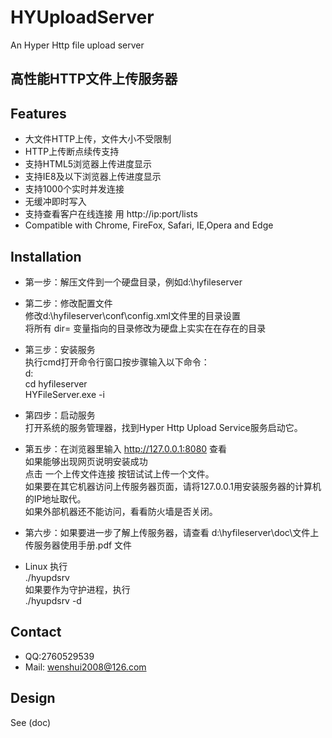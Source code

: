 # HYUploadServer
An Hyper Http file upload server

## 高性能HTTP文件上传服务器

## Features
- 大文件HTTP上传，文件大小不受限制
- HTTP上传断点续传支持
- 支持HTML5浏览器上传进度显示
- 支持IE8及以下浏览器上传进度显示
- 支持1000个实时并发连接
- 无缓冲即时写入
- 支持查看客户在线连接 用 http://ip:port/lists 
- Compatible with Chrome, FireFox, Safari, IE,Opera and Edge

## Installation
- 第一步：解压文件到一个硬盘目录，例如d:\hyfileserver

- 第二步：修改配置文件 <br>
        修改d:\hyfileserver\conf\config.xml文件里的目录设置 <br>
        将所有 dir= 变量指向的目录修改为硬盘上实实在在存在的目录 <br>
        
- 第三步：安装服务 <br/>
        执行cmd打开命令行窗口按步骤输入以下命令： <br/>
        d:  <br/>
        cd hyfileserver<br/>
        HYFileServer.exe -i  <br/>   
        
- 第四步：启动服务 <br/>
        打开系统的服务管理器，找到Hyper Http Upload Service服务启动它。
                
- 第五步：在浏览器里输入 http://127.0.0.1:8080 查看 <br>
        如果能够出现网页说明安装成功 <br>
        点击 一个上传文件连接 按钮试试上传一个文件。 <br>
        如果要在其它机器访问上传服务器页面，请将127.0.0.1用安装服务器的计算机的IP地址取代。 <br>
        如果外部机器还不能访问，看看防火墙是否关闭。 <br>
        
- 第六步：如果要进一步了解上传服务器，请查看 d:\hyfileserver\doc\文件上传服务器使用手册.pdf 文件

- Linux
  执行  <br>
  ./hyupdsrv  <br>
  如果要作为守护进程，执行  <br>
  ./hyupdsrv -d

## Contact
- QQ:2760529539
- Mail: wenshui2008@126.com

## Design
See (doc)






